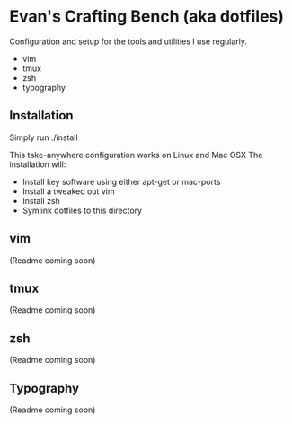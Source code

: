 # Evan's Crafting Bench (aka dotfiles)
Configuration and setup for the tools and utilities I use regularly.

- vim
- tmux
- zsh
- typography

## Installation
Simply run ./install

This take-anywhere configuration works on Linux and Mac OSX
The installation will:
- Install key software using either apt-get or mac-ports
- Install a tweaked out vim
- Install zsh
- Symlink dotfiles to this directory

## vim
(Readme coming soon)

## tmux
(Readme coming soon)

## zsh
(Readme coming soon)

## Typography
(Readme coming soon)
